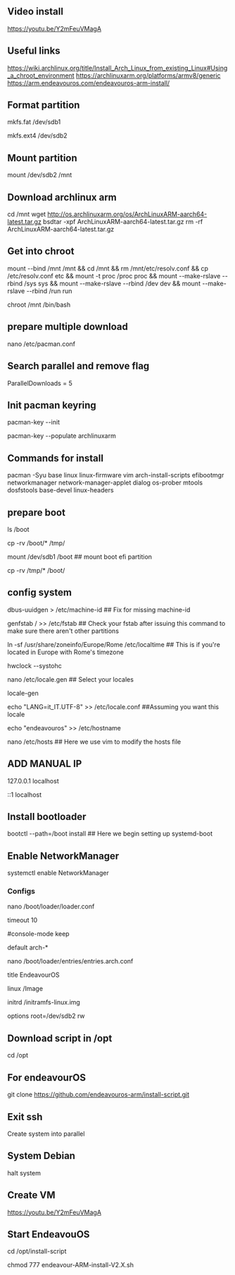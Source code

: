 ## Video install 
https://youtu.be/Y2mFeuVMagA

## Useful links
https://wiki.archlinux.org/title/Install_Arch_Linux_from_existing_Linux#Using_a_chroot_environment
https://archlinuxarm.org/platforms/armv8/generic
https://arm.endeavouros.com/endeavouros-arm-install/

## Format partition
mkfs.fat /dev/sdb1

mkfs.ext4 /dev/sdb2

## Mount partition
mount /dev/sdb2 /mnt

## Download archlinux arm
cd /mnt
wget http://os.archlinuxarm.org/os/ArchLinuxARM-aarch64-latest.tar.gz
bsdtar -xpf ArchLinuxARM-aarch64-latest.tar.gz
rm -rf ArchLinuxARM-aarch64-latest.tar.gz

## Get into chroot
mount --bind /mnt /mnt && cd /mnt && rm /mnt/etc/resolv.conf && cp /etc/resolv.conf etc && mount -t proc /proc proc && mount --make-rslave --rbind /sys sys && mount --make-rslave --rbind /dev dev && mount --make-rslave --rbind /run run

chroot /mnt /bin/bash
## prepare multiple download
nano /etc/pacman.conf
## Search parallel and remove flag #
ParallelDownloads = 5

## Init pacman keyring
pacman-key --init

pacman-key --populate archlinuxarm

## Commands for install
pacman -Syu base linux linux-firmware vim arch-install-scripts efibootmgr networkmanager network-manager-applet dialog os-prober mtools dosfstools base-devel linux-headers


## prepare boot
ls /boot

cp -rv /boot/* /tmp/

mount /dev/sdb1 /boot ## mount boot efi partition 

cp -rv /tmp/* /boot/

## config system
dbus-uuidgen > /etc/machine-id ## Fix for missing machine-id 

genfstab / >> /etc/fstab ## Check your fstab after issuing this command to make sure there aren't other partitions 

ln -sf /usr/share/zoneinfo/Europe/Rome /etc/localtime ## This is if you're located in Europe with Rome's timezone

hwclock --systohc

nano /etc/locale.gen ## Select your locales

locale-gen

echo "LANG=it_IT.UTF-8" >> /etc/locale.conf ##Assuming you want this locale

echo "endeavouros" >> /etc/hostname

nano /etc/hosts ## Here we use vim to modify the hosts file


## ADD MANUAL IP
127.0.0.1        localhost

::1              localhost


## Install bootloader
bootctl --path=/boot install ## Here we begin setting up systemd-boot 

## Enable NetworkManager
systemctl enable NetworkManager



### Configs

nano /boot/loader/loader.conf

timeout 10

#console-mode keep

default arch-*


nano /boot/loader/entries/entries.arch.conf

title	EndeavourOS

linux	/Image

initrd	/initramfs-linux.img

options root=/dev/sdb2 rw



## Download script in /opt
cd /opt

## For endeavourOS
git clone https://github.com/endeavouros-arm/install-script.git


## Exit ssh
Create system into parallel

## System Debian 
halt system

## Create VM 
https://youtu.be/Y2mFeuVMagA

## Start EndeavouOS 

cd /opt/install-script

chmod 777 endeavour-ARM-install-V2.X.sh


